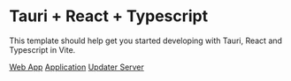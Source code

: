# Tauri + React + Typescript

This template should help get you started developing with Tauri, React and Typescript in Vite.

[Web App](https://tauri-react-template.vercel.app)
[Application](https://github.com/tanishq-singh-2301/tauri-react-template/releases/latest)
[Updater Server](https://tauri-react-updater.deno.dev)